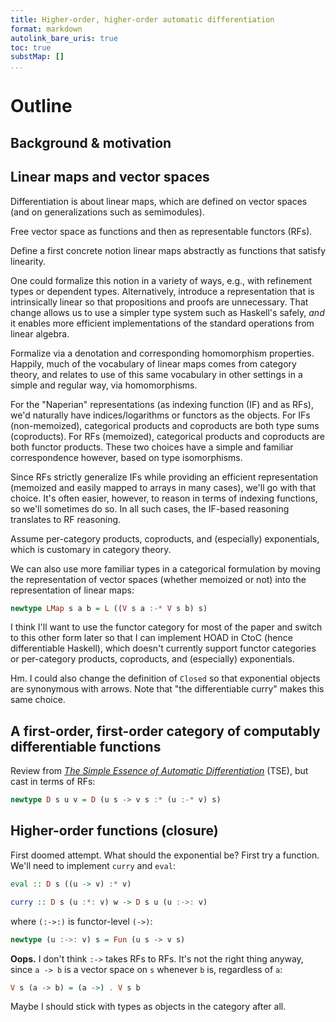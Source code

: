 ```yaml
---
title: Higher-order, higher-order automatic differentiation
format: markdown
autolink_bare_uris: true
toc: true
substMap: []
...
```


[*The simple essence of automatic differentiation*]: http://conal.net/papers/essence-of-ad "paper by Conal Elliott (2018)"

# Outline

## Background & motivation

## Linear maps and vector spaces

Differentiation is about linear maps, which are defined on vector spaces (and on generalizations such as semimodules).

Free vector space as functions and then as representable functors (RFs).

Define a first concrete notion linear maps abstractly as functions that satisfy linearity.

One could formalize this notion in a variety of ways, e.g., with refinement types or dependent types.
Alternatively, introduce a representation that is intrinsically linear so that propositions and proofs are unnecessary.
That change allows us to use a simpler type system such as Haskell's safely, *and* it enables more efficient implementations of the standard operations from linear algebra.

Formalize via a denotation and corresponding homomorphism properties.
Happily, much of the vocabulary of linear maps comes from category theory, and relates to use of this same vocabulary in other settings in a simple and regular way, via homomorphisms.

For the "Naperian" representations (as indexing function (IF) and as RFs), we'd naturally have indices/logarithms or functors as the objects.
For IFs (non-memoized), categorical products and coproducts are both type sums (coproducts).
For RFs (memoized), categorical products and coproducts are both  functor products.
These two choices have a simple and familiar correspondence however, based on type isomorphisms.

Since RFs strictly generalize IFs while providing an efficient representation (memoized and easily mapped to arrays in many cases), we'll go with that choice.
It's often easier, however, to reason in terms of indexing functions, so we'll sometimes do so.
In all such cases, the IF-based reasoning translates to RF reasoning.

Assume per-category products, coproducts, and (especially) exponentials, which is customary in category theory.

We can also use more familiar types in a categorical formulation by moving the representation of vector spaces (whether memoized or not) into the representation of linear maps:
``` haskell
newtype LMap s a b = L ((V s a :-* V s b) s)
```

I think I'll want to use the functor category for most of the paper and switch to this other form later so that I can implement HOAD in CtoC (hence differentiable Haskell), which doesn't currently support functor categories or per-category products, coproducts, and (especially) exponentials.

Hm. I could also change the definition of `Closed` so that exponential objects are synonymous with arrows.
Note that "the differentiable curry" makes this same choice.

## A first-order, first-order category of computably differentiable functions

Review from [*The Simple Essence of Automatic Differentiation*] (TSE), but cast in terms of RFs:
``` haskell
newtype D s u v = D (u s -> v s :* (u :-* v) s)
```

## Higher-order functions (closure)

First doomed attempt.
What should the exponential be?
First try a function.
We'll need to implement `curry` and `eval`:

``` haskell
eval :: D s ((u -> v) :* v)

curry :: D s (u :*: v) w -> D s u (u :->: v)
```

where `(:->:)` is functor-level `(->)`:
``` haskell
newtype (u :->: v) s = Fun (u s -> v s)
```

**Oops.** I don't think `:->` takes RFs to RFs.
It's not the right thing anyway, since `a -> b` is a vector space on `s` whenever `b` is, regardless of `a`:
``` haskell
V s (a -> b) = (a ->) . V s b
```

Maybe I should stick with types as objects in the category after all.
